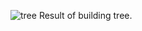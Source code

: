 ![tree](https://github.com/user-attachments/assets/9498fc35-3b6d-4b16-a867-bb1ad6afdd93)
Result of building tree.
